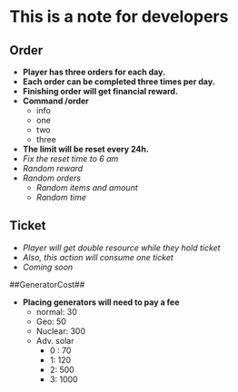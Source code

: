 # This is a note for developers #

## Order ##
* __Player has three orders for each day.__
* __Each order can be completed three times per day.__
* __Finishing order will get financial reward.__
* __Command /order__
    - info
    - one
    - two
    - three
* __The limit will be reset every 24h.__
* _Fix the reset time to 6 am_
* _Random reward_
* _Random orders_
    - _Random items and amount_
    - _Random time_

## Ticket ##
* _Player will get double resource while they hold ticket_
* _Also, this action will consume one ticket_
* _Coming soon_

##GeneratorCost##
* __Placing generators will need to pay a fee__
    - normal:   30
    - Geo:      50
    - Nuclear:  300
    - Adv. solar
        - 0 :   70
        - 1:    120
        - 2:    500
        - 3:    1000

